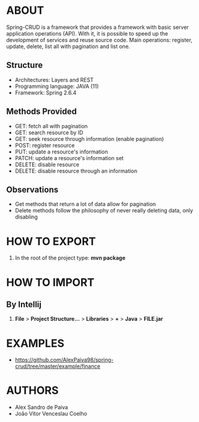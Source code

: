 # ABOUT

Spring-CRUD is a framework that provides a framework with basic server application operations (API). With it, it is possible to speed up the development of services and reuse source code. Main operations: register, update, delete, list all with pagination and list one.

## Structure

- Architectures: Layers and REST
- Programming language: JAVA (11)
- Framework: Spring 2.6.4

## Methods Provided

- GET: fetch all with pagination
- GET: search resource by ID
- GET: seek resource through information (enable pagination)
- POST: register resource
- PUT: update a resource's information
- PATCH: update a resource's information set
- DELETE: disable resource
- DELETE: disable resource through an information

## Observations

- Get methods that return a lot of data allow for pagination
- Delete methods follow the philosophy of never really deleting data, only disabling

# HOW TO EXPORT

1. In the root of the project type: **mvn package**

# HOW TO IMPORT

## By Intellij

1. **File** > **Project Structure...** > **Libraries** > **+** > **Java** > **FILE.jar**

# EXAMPLES

- https://github.com/AlexPaiva98/spring-crud/tree/master/example/finance

# AUTHORS

- Alex Sandro de Paiva
- João Vítor Venceslau Coelho

